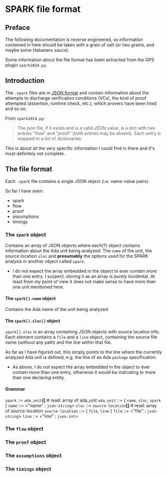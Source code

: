 # SPARK file format

## Preface

The following documentation is reverse engineered, so information
contained in here should be taken with a grain of salt (or two grains,
and maybe some Habanero sauce).

Some information about the file format has been extracted from the GPS
plugin `spark2014.py`.

## Introduction

The `.spark` files are in [JSON format](https://www.json.org/json-en.html)
and contain information about the attempts to discharge verification
conditions (VCs), the kind of proof attempted (assertion, runtime check,
etc.), which provers have been tried and so on.

From `spark2014.py`:

> The json file, if it exists and is a valid JSON value, is a dict
  with two entries "flow" and "proof" (both entries may be absent).
  Each entry is mapped to a list of dictionaries.

  This is about all the very specific information I could find in there
  and it's most definitely not complete.

## The file format

Each `.spark` file contains a single JSON object (i.e. name-value pairs).

So far I have seen:

* spark
* flow
* proof
* assumptions
* timings

### The `spark` object

Contains an array of JSON objects where each(?) object contains
information about the Ada unit being analyzed: The `name` of the unit,
the source location `sloc` and **presumably** the options used for the
SPARK analysis in another object called `spark`.

* I do not expect the array embedded in the object to ever contain more
  than one entry.  I suspect, storing it as an array is purely
  incidental.  At least from my point of view it does not make sense to
  have more than one unit mentioned here.

#### The `spark[].name` object

Contains the Ada name of the unit being analyzed.

#### The `spark[].sloc[]` object

`spark[].sloc` is an array containing JSON objects with source location
info. Each element contains a `file` and a `line` object, containing the
source file name (without any path) and the line within that file.

As far as I have figured out, this simply points to the line where the
currently analyzed Ada unit is defined, e.g. the line of an Ada `package`
specification.

* As above, I do not expect the array embedded in the object to ever
  contain more than one entry, otherwise it would be indicating to more
  than one declaring entity.

#### Grammar

`spark` ::= `ada_unit`**[]** # read: array of ada_unit
`ada_unit` ::= { `name`, `sloc`, `spark` }
`name` ::= <"name" : `json-string`>
`sloc` ::= `source-location`**[]** # read: array of source-location
`source-location` ::= { `file`, `line` }
`file` ::= <"file" : `json-string`>
`line` ::= <"line" : `json-int`>

### The `flow` object

### The `proof` object

### The `assumptions` object

### The `timings` object
